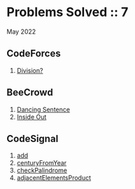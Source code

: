 # Problems Solved :: 7
May 2022

CodeForces
-----------------
1. [Division?](https://codeforces.com/problemset/problem/1669/A)

BeeCrowd
-----------------
1. [Dancing Sentence](https://www.beecrowd.com.br/judge/en/problems/view/1234)
1. [Inside Out](https://www.beecrowd.com.br/judge/en/problems/view/1235)

CodeSignal
-----------------
1. [add](https://app.codesignal.com/arcade/intro/level-1/jwr339Kq6e3LQTsfa)
1. [centuryFromYear](https://app.codesignal.com/arcade/intro/level-1/egbueTZRRL5Mm4TXN)
1. [checkPalindrome](https://app.codesignal.com/arcade/intro/level-1/s5PbmwxfECC52PWyQ)
1. [adjacentElementsProduct](https://app.codesignal.com/arcade/intro/level-2/xzKiBHjhoinnpdh6m)



